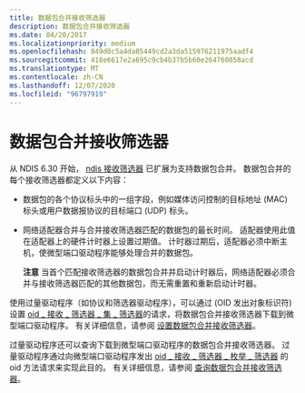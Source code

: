```yaml
---
title: 数据包合并接收筛选器
description: 数据包合并接收筛选器
ms.date: 04/20/2017
ms.localizationpriority: medium
ms.openlocfilehash: 849d0c5a4da85449cd2a3da515976211975aadf4
ms.sourcegitcommit: 418e6617e2a695c9cb4b37b5b60e264760858acd
ms.translationtype: MT
ms.contentlocale: zh-CN
ms.lasthandoff: 12/07/2020
ms.locfileid: "96797919"
---
```

#  <a name="packet-coalescing-receive-filters"></a>数据包合并接收筛选器


从 NDIS 6.30 开始， [ndis 接收筛选器](/windows-hardware/drivers/ddi/_netvista/) 已扩展为支持数据包合并。 数据包合并的每个接收筛选器都定义以下内容：

-   数据包的各个协议标头中的一组字段，例如媒体访问控制的目标地址 (MAC) 标头或用户数据报协议的目标端口 (UDP) 标头。

-   网络适配器合并与合并接收筛选器匹配的数据包的最长时间。 适配器使用此值在适配器上的硬件计时器上设置过期值。 计时器过期后，适配器必须中断主机，使微型端口驱动程序能够处理合并的数据包。

    **注意**  当首个匹配接收筛选器的数据包合并并启动计时器后，网络适配器必须合并与接收筛选器匹配的其他数据包，而无需重置和重新启动计时器。

     

使用过量驱动程序（如协议和筛选器驱动程序），可以通过 (OID 发出对象标识符) 设置 [oid \_ 接收 \_ 筛选器 \_ 集 \_ 筛选器](./oid-receive-filter-set-filter.md)的请求，将数据包合并接收筛选器下载到微型端口驱动程序。 有关详细信息，请参阅 [设置数据包合并接收筛选器](specifying-a-packet-coalescing-receive-filter.md)。

过量驱动程序还可以查询下载到微型端口驱动程序的数据包合并接收筛选器。 过量驱动程序通过向微型端口驱动程序发出 [oid \_ 接收 \_ 筛选器 \_ 枚举 \_ 筛选器](./oid-receive-filter-enum-filters.md) 的 oid 方法请求来实现此目的。 有关详细信息，请参阅 [查询数据包合并接收筛选器](querying-packet-coalescing-receive-filters.md)。

 

